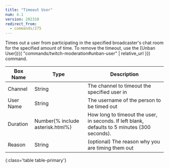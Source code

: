```yaml
---
title: "Timeout User"
num: 4.1
version: 202310
redirect_from:
  - commands/275
---
```


Times out a user from participating in the specified broadcaster's chat room for the specified amount of time.
To remove the timeout, use the [Unban User]({{ "commands/twitch-moderation#unban-user" | relative_url }}) command.

| Box Name | Type | Description | 
|-------|--------|--------
Channel|String|The channel to timeout the specified user in
User Name|String|The username of the person to be timed out
Duration|Number{% include asterisk.html%}|How long to timeout the user, in seconds. If left blank, defaults to 5 minutes (300 seconds).
Reason|String|(optional) The reason why you are timing them out
{:class='table table-primary'}